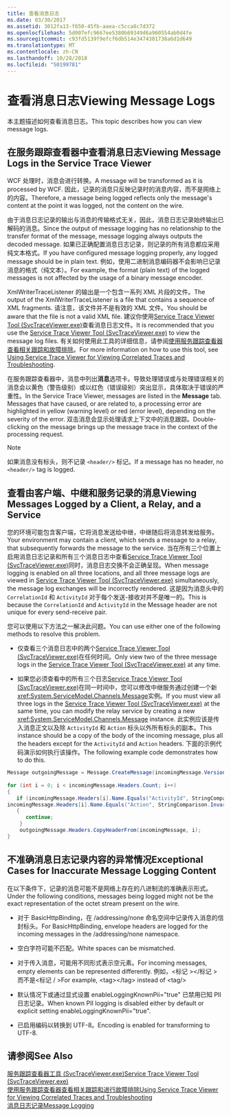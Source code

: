 ```yaml
---
title: 查看消息日志
ms.date: 03/30/2017
ms.assetid: 3012fa13-f650-45fb-aaea-c5cca8c7d372
ms.openlocfilehash: 5d007efc9667ee5380b69349d6a960554ab0d4fe
ms.sourcegitcommit: c93fd5139f9efcf6db514e3474301738a6d1d649
ms.translationtype: MT
ms.contentlocale: zh-CN
ms.lasthandoff: 10/28/2018
ms.locfileid: "50199781"
---
```

# <a name="viewing-message-logs"></a><span data-ttu-id="8c2b6-102">查看消息日志</span><span class="sxs-lookup"><span data-stu-id="8c2b6-102">Viewing Message Logs</span></span>
<span data-ttu-id="8c2b6-103">本主题描述如何查看消息日志。</span><span class="sxs-lookup"><span data-stu-id="8c2b6-103">This topic describes how you can view message logs.</span></span>  
  
## <a name="viewing-message-logs-in-the-service-trace-viewer"></a><span data-ttu-id="8c2b6-104">在服务跟踪查看器中查看消息日志</span><span class="sxs-lookup"><span data-stu-id="8c2b6-104">Viewing Message Logs in the Service Trace Viewer</span></span>  
 <span data-ttu-id="8c2b6-105">WCF 处理时，消息会进行转换。</span><span class="sxs-lookup"><span data-stu-id="8c2b6-105">A message will be transformed as it is processed by WCF.</span></span> <span data-ttu-id="8c2b6-106">因此，记录的消息只反映记录时的消息内容，而不是网络上的内容。</span><span class="sxs-lookup"><span data-stu-id="8c2b6-106">Therefore, a message being logged reflects only the message's content at the point it was logged, not the content on the wire.</span></span>  
  
 <span data-ttu-id="8c2b6-107">由于消息日志记录的输出与消息的传输格式无关，因此，消息日志记录始终输出已解码的消息。</span><span class="sxs-lookup"><span data-stu-id="8c2b6-107">Since the output of message logging has no relationship to the transfer format of the message, message logging always outputs the decoded message.</span></span> <span data-ttu-id="8c2b6-108">如果已正确配置消息日志记录，则记录的所有消息都应采用纯文本格式。</span><span class="sxs-lookup"><span data-stu-id="8c2b6-108">If you have configured message logging properly, any logged message should be in plain text.</span></span> <span data-ttu-id="8c2b6-109">例如，使用二进制消息编码器不会影响已记录消息的格式（纯文本）。</span><span class="sxs-lookup"><span data-stu-id="8c2b6-109">For example, the format (plain text) of the logged messages is not affected by the usage of a binary message encoder.</span></span>  
  
 <span data-ttu-id="8c2b6-110">XmlWriterTraceListener 的输出是一个包含一系列 XML 片段的文件。</span><span class="sxs-lookup"><span data-stu-id="8c2b6-110">The output of the XmlWriterTraceListener is a file that contains a sequence of XML fragments.</span></span> <span data-ttu-id="8c2b6-111">请注意，该文件并不是有效的 XML 文件。</span><span class="sxs-lookup"><span data-stu-id="8c2b6-111">You should be aware that the file is not a valid XML file.</span></span> <span data-ttu-id="8c2b6-112">建议你使用[Service Trace Viewer Tool (SvcTraceViewer.exe)](../../../../docs/framework/wcf/service-trace-viewer-tool-svctraceviewer-exe.md)查看消息日志文件。</span><span class="sxs-lookup"><span data-stu-id="8c2b6-112">It is recommended that you use the [Service Trace Viewer Tool (SvcTraceViewer.exe)](../../../../docs/framework/wcf/service-trace-viewer-tool-svctraceviewer-exe.md) to view the message log files.</span></span> <span data-ttu-id="8c2b6-113">有关如何使用此工具的详细信息，请参阅[使用服务跟踪查看器查看相关跟踪和故障排除](../../../../docs/framework/wcf/diagnostics/tracing/using-service-trace-viewer-for-viewing-correlated-traces-and-troubleshooting.md)。</span><span class="sxs-lookup"><span data-stu-id="8c2b6-113">For more information on how to use this tool, see [Using Service Trace Viewer for Viewing Correlated Traces and Troubleshooting](../../../../docs/framework/wcf/diagnostics/tracing/using-service-trace-viewer-for-viewing-correlated-traces-and-troubleshooting.md).</span></span>  
  
 <span data-ttu-id="8c2b6-114">在服务跟踪查看器中，消息中列出**消息**选项卡。导致处理错误或与处理错误相关的消息会以黄色（警告级别）或以红色（错误级别）突出显示，具体取决于错误的严重性。</span><span class="sxs-lookup"><span data-stu-id="8c2b6-114">In the Service Trace Viewer, messages are listed in the **Message** tab. Messages that have caused, or are related to, a processing error are highlighted in yellow (warning level) or red (error level), depending on the severity of the error.</span></span> <span data-ttu-id="8c2b6-115">双击消息会显示处理请求上下文中的消息跟踪。</span><span class="sxs-lookup"><span data-stu-id="8c2b6-115">Double-clicking on the message brings up the message trace in the context of the processing request.</span></span>  
  
> [!NOTE]
>  <span data-ttu-id="8c2b6-116">如果消息没有标头，则不记录 `<header/>` 标记。</span><span class="sxs-lookup"><span data-stu-id="8c2b6-116">If a message has no header, no `<header/>` tag is logged.</span></span>  
  
## <a name="viewing-messages-logged-by-a-client-a-relay-and-a-service"></a><span data-ttu-id="8c2b6-117">查看由客户端、中继和服务记录的消息</span><span class="sxs-lookup"><span data-stu-id="8c2b6-117">Viewing Messages Logged by a Client, a Relay, and a Service</span></span>  
 <span data-ttu-id="8c2b6-118">您的环境可能包含客户端，它将消息发送给中继，中继随后将消息转发给服务。</span><span class="sxs-lookup"><span data-stu-id="8c2b6-118">Your environment may contain a client, which sends a message to a relay, that subsequently forwards the message to the service.</span></span> <span data-ttu-id="8c2b6-119">当在所有三个位置上启用消息日志记录和所有三个消息日志中查看[Service Trace Viewer Tool (SvcTraceViewer.exe)](../../../../docs/framework/wcf/service-trace-viewer-tool-svctraceviewer-exe.md)同时，消息日志交换不会正确呈现。</span><span class="sxs-lookup"><span data-stu-id="8c2b6-119">When message logging is enabled on all three locations, and all three message logs are viewed in [Service Trace Viewer Tool (SvcTraceViewer.exe)](../../../../docs/framework/wcf/service-trace-viewer-tool-svctraceviewer-exe.md) simultaneously, the message log exchanges will be incorrectly rendered.</span></span> <span data-ttu-id="8c2b6-120">这是因为消息头中的 `CorrelationId` 和 `ActivityId` 对于每个发送-接收对并不是唯一的。</span><span class="sxs-lookup"><span data-stu-id="8c2b6-120">This is because the `CorrelationId` and `ActivityId` in the Message header are not unique for every send-receive pair.</span></span>  
  
 <span data-ttu-id="8c2b6-121">您可以使用以下方法之一解决此问题。</span><span class="sxs-lookup"><span data-stu-id="8c2b6-121">You can use either one of the following methods to resolve this problem.</span></span>  
  
-   <span data-ttu-id="8c2b6-122">仅查看三个消息日志中的两个[Service Trace Viewer Tool (SvcTraceViewer.exe)](../../../../docs/framework/wcf/service-trace-viewer-tool-svctraceviewer-exe.md)在任何时间。</span><span class="sxs-lookup"><span data-stu-id="8c2b6-122">Only view two of the three message logs in the [Service Trace Viewer Tool (SvcTraceViewer.exe)](../../../../docs/framework/wcf/service-trace-viewer-tool-svctraceviewer-exe.md) at any time.</span></span>  
  
-   <span data-ttu-id="8c2b6-123">如果您必须查看中的所有三个日志[Service Trace Viewer Tool (SvcTraceViewer.exe)](../../../../docs/framework/wcf/service-trace-viewer-tool-svctraceviewer-exe.md)在同一时间中，您可以修改中继服务通过创建一个新<xref:System.ServiceModel.Channels.Message>实例。</span><span class="sxs-lookup"><span data-stu-id="8c2b6-123">If you must view all three logs in the [Service Trace Viewer Tool (SvcTraceViewer.exe)](../../../../docs/framework/wcf/service-trace-viewer-tool-svctraceviewer-exe.md) at the same time, you can modify the relay service by creating a new <xref:System.ServiceModel.Channels.Message> instance.</span></span> <span data-ttu-id="8c2b6-124">此实例应该是传入消息正文以及除 `ActivityId` 和 `Action` 标头以外所有标头的副本。</span><span class="sxs-lookup"><span data-stu-id="8c2b6-124">This instance should be a copy of the body of the incoming message, plus all the headers except for the `ActivityId` and `Action` headers.</span></span> <span data-ttu-id="8c2b6-125">下面的示例代码演示如何执行该操作。</span><span class="sxs-lookup"><span data-stu-id="8c2b6-125">The following example code demonstrates how to do this.</span></span>  
  
```csharp
Message outgoingMessage = Message.CreateMessage(incomingMessage.Version, incomingMessage.Headers.Action, incomingMessage.GetReaderAtBodyContents());  
  
for (int i = 0; i < incomingMessage.Headers.Count; i++)  
{  
   if (incomingMessage.Headers[i].Name.Equals("ActivityId", StringComparison.InvariantCultureIgnoreCase) ||  
incomingMessage.Headers[i].Name.Equals("Action", StringComparison.InvariantCultureIgnoreCase))  
   {  
      continue;  
    }  
    outgoingMessage.Headers.CopyHeaderFrom(incomingMessage, i);  
}  
```  
  
## <a name="exceptional-cases-for-inaccurate-message-logging-content"></a><span data-ttu-id="8c2b6-126">不准确消息日志记录内容的异常情况</span><span class="sxs-lookup"><span data-stu-id="8c2b6-126">Exceptional Cases for Inaccurate Message Logging Content</span></span>  
 <span data-ttu-id="8c2b6-127">在以下条件下，记录的消息可能不是网络上存在的八进制流的准确表示形式。</span><span class="sxs-lookup"><span data-stu-id="8c2b6-127">Under the following conditions, messages being logged might not be the exact representation of the octet stream present on the wire.</span></span>  
  
-   <span data-ttu-id="8c2b6-128">对于 BasicHttpBinding，在 /addressing/none 命名空间中记录传入消息的信封标头。</span><span class="sxs-lookup"><span data-stu-id="8c2b6-128">For BasicHttpBinding, envelope headers are logged for the incoming messages in the /addressing/none namespace.</span></span>  
  
-   <span data-ttu-id="8c2b6-129">空白字符可能不匹配。</span><span class="sxs-lookup"><span data-stu-id="8c2b6-129">White spaces can be mismatched.</span></span>  
  
-   <span data-ttu-id="8c2b6-130">对于传入消息，可能用不同形式表示空元素。</span><span class="sxs-lookup"><span data-stu-id="8c2b6-130">For incoming messages, empty elements can be represented differently.</span></span> <span data-ttu-id="8c2b6-131">例如，\<标记 >\</标记 > 而不是\<标记 / ></span><span class="sxs-lookup"><span data-stu-id="8c2b6-131">For example, \<tag>\</tag> instead of  \<tag/></span></span>  
  
-   <span data-ttu-id="8c2b6-132">默认情况下或通过显式设置 enableLoggingKnownPii="true" 已禁用已知 PII 日志记录。</span><span class="sxs-lookup"><span data-stu-id="8c2b6-132">When known PII logging is disabled either by default or explicit setting enableLoggingKnownPii="true".</span></span>  
  
-   <span data-ttu-id="8c2b6-133">已启用编码以转换到 UTF-8。</span><span class="sxs-lookup"><span data-stu-id="8c2b6-133">Encoding is enabled for transforming to UTF-8.</span></span>  
  
## <a name="see-also"></a><span data-ttu-id="8c2b6-134">请参阅</span><span class="sxs-lookup"><span data-stu-id="8c2b6-134">See Also</span></span>  
 [<span data-ttu-id="8c2b6-135">服务跟踪查看器工具 (SvcTraceViewer.exe)</span><span class="sxs-lookup"><span data-stu-id="8c2b6-135">Service Trace Viewer Tool (SvcTraceViewer.exe)</span></span>](../../../../docs/framework/wcf/service-trace-viewer-tool-svctraceviewer-exe.md)  
 [<span data-ttu-id="8c2b6-136">使用服务跟踪查看器查看相关跟踪和进行故障排除</span><span class="sxs-lookup"><span data-stu-id="8c2b6-136">Using Service Trace Viewer for Viewing Correlated Traces and Troubleshooting</span></span>](../../../../docs/framework/wcf/diagnostics/tracing/using-service-trace-viewer-for-viewing-correlated-traces-and-troubleshooting.md)  
 [<span data-ttu-id="8c2b6-137">消息日志记录</span><span class="sxs-lookup"><span data-stu-id="8c2b6-137">Message Logging</span></span>](../../../../docs/framework/wcf/diagnostics/message-logging.md)
